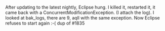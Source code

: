 After updating to the latest nightly, Eclipse hung. I killed it, restarted it, it came back with a ConcurrentModificationException. (I attach the log). I looked at bak_logs, there are 9, aqll with the same exception. Now Eclipse refuses to start again :-(
dup of #1835
